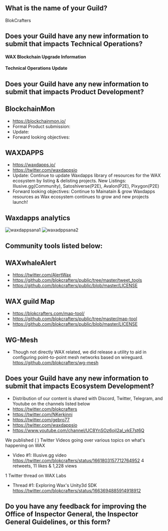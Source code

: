 ## What is the name of your Guild?

BlokCrafters

## Does your Guild have any new information to submit that impacts Technical Operations?

#### WAX Blockchain Upgrade Information


#### Technical Operations Update



## Does your Guild have any new information to submit that impacts Product Development?
## BlockchainMon
- https://blockchainmon.io/
- Formal Product submission: 
- Update: 
- Forward looking objectives: 
## WAXDAPPS
- https://waxdapps.io/
- https://twitter.com/waxdappsio
- Update: Continue to update Waxdapps library of resources for the WAX ecosystem by listing & delisting projects. New Listings: Illusive.gg(Community), Satoshiverse(P2E), Avalon(P2E), Pixygon(P2E)
- Forward looking objectives: Continue to Mainatain & grow Waxdapps resources as Wax ecosystem continues to grow and new projects launch! 
## Waxdapps analytics  
![waxdappsana1](https://github.com/blokcrafters/waxguilds/assets/66744057/73f4a4ca-4b0b-4d4d-b947-338cbe3a3bde)
![waxadppsana2](https://github.com/blokcrafters/waxguilds/assets/66744057/5f229e87-beed-4ae8-b4a2-14b1fccf99b3)


 

## Community tools listed below:
## WAXwhaleAlert
+ https://twitter.com/AlertWax 
+ https://github.com/blokcrafters/public/tree/master/tweet_tools
+ https://github.com/blokcrafters/public/blob/master/LICENSE

## WAX guild Map
+ https://blokcrafters.com/map-tool/
+ https://github.com/blokcrafters/public/tree/master/map-tool
+ https://github.com/blokcrafters/public/blob/master/LICENSE

## WG-Mesh
+ Though not directly WAX related, we did release a utility to aid in configuring point-to-point mesh networks based on wireguard.
https://github.com/blokcrafters/wg-mesh

## Does your Guild have any new information to submit that impacts Ecosystem Development?

+ Distribution of our content is shared with Discord, Twitter, Telegram, and Youtube on the channels listed below
+ https://twitter.com/blokcrafters
+ https://twitter.com/NKerkinni
+ https://twitter.com/gebro77
+ https://twitter.com/waxdappsio
+ https://www.youtube.com/channel/UC8YnSOz6ojI2al_vkE7st6Q

We published ( ) Twitter Videos going over various topics on what's happening on WAX
- Video #1: Illusive.gg video https://twitter.com/blokcrafters/status/1661803157712764952 4 retweets, 11 likes & 1,228 views

1 Twitter thread on WAX Labs
- Thread #1: Exploring Wax's Unity3d SDK https://twitter.com/blokcrafters/status/1663694885914918912 



## Do you have any feedback for improving the Office of Inspector General, the Inspector General Guidelines, or this form?


